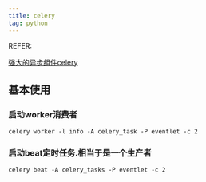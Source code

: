 ```yaml
---
title: celery
tag: python
---
```


REFER:

[强大的异步组件celery](https://www.bilibili.com/video/BV1Pa4y1Y7QN?p=5)

## 基本使用

### 启动worker消费者

```shell
celery worker -l info -A celery_task -P eventlet -c 2
```

### 启动beat定时任务.相当于是一个生产者

```shell
celery beat -A celery_tasks -P eventlet -c 2
```
